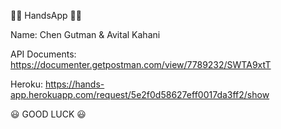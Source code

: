 🙌🏼 HandsApp 🙌🏼

Name:
Chen Gutman & Avital Kahani

API Documents:
https://documenter.getpostman.com/view/7789232/SWTA9xtT

Heroku:
https://hands-app.herokuapp.com/request/5e2f0d58627eff0017da3ff2/show

😃 GOOD LUCK  😃
